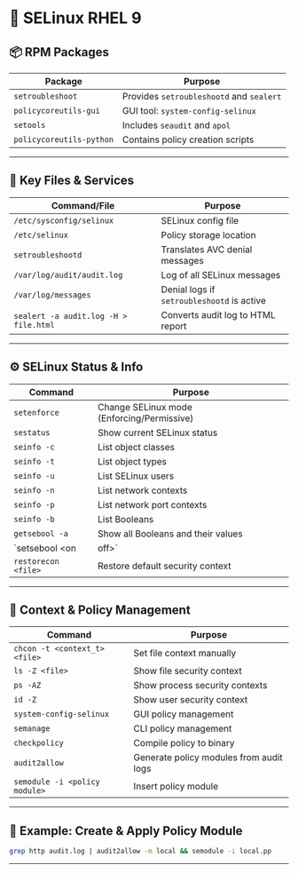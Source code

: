 # 🔐 SELinux RHEL 9

## 📦 RPM Packages

| Package | Purpose |
|--------|---------|
| `setroubleshoot` | Provides `setroubleshootd` and `sealert` |
| `policycoreutils-gui` | GUI tool: `system-config-selinux` |
| `setools` | Includes `seaudit` and `apol` |
| `policycoreutils-python` | Contains policy creation scripts |

---

## 📁 Key Files & Services

| Command/File | Purpose |
|--------------|---------|
| `/etc/sysconfig/selinux` | SELinux config file |
| `/etc/selinux` | Policy storage location |
| `setroubleshootd` | Translates AVC denial messages |
| `/var/log/audit/audit.log` | Log of all SELinux messages |
| `/var/log/messages` | Denial logs if `setroubleshootd` is active |
| `sealert -a audit.log -H > file.html` | Converts audit log to HTML report |

---

## ⚙️ SELinux Status & Info

| Command | Purpose |
|--------|---------|
| `setenforce` | Change SELinux mode (Enforcing/Permissive) |
| `sestatus` | Show current SELinux status |
| `seinfo -c` | List object classes |
| `seinfo -t` | List object types |
| `seinfo -u` | List SELinux users |
| `seinfo -n` | List network contexts |
| `seinfo -p` | List network port contexts |
| `seinfo -b` | List Booleans |
| `getsebool -a` | Show all Booleans and their values |
| `setsebool <boolean> <on|off>` | Set Boolean (use `-P` for persistence) |
| `restorecon <file>` | Restore default security context |

---

## 🧪 Context & Policy Management

| Command | Purpose |
|--------|---------|
| `chcon -t <context_t> <file>` | Set file context manually |
| `ls -Z <file>` | Show file security context |
| `ps -AZ` | Show process security contexts |
| `id -Z` | Show user security context |
| `system-config-selinux` | GUI policy management |
| `semanage` | CLI policy management |
| `checkpolicy` | Compile policy to binary |
| `audit2allow` | Generate policy modules from audit logs |
| `semodule -i <policy module>` | Insert policy module |

---

## 🧪 Example: Create & Apply Policy Module

```bash
grep http audit.log | audit2allow -m local && semodule -i local.pp
```

---

 
